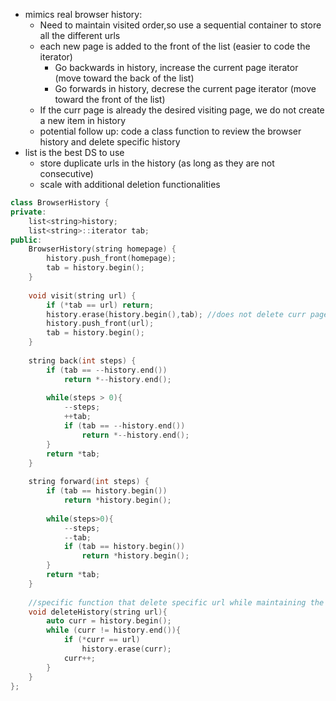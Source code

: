 - mimics real browser history:
    - Need to maintain visited order,so use a sequential container to store all the different urls
    - each new page is added to the front of the list (easier to code the iterator)
        - Go backwards in history, increase the current page iterator (move toward the back of the list)
        - Go forwards in history, decrese the current page iterator (move toward the front of the list)
    - If the curr page is already the desired visiting page, we do not create a new item in history
    - potential follow up: code a class function to review the  browser history and delete specific history
- list is the best DS to use
    - store duplicate urls in the history (as long as they are not consecutive)
    - scale with additional deletion functionalities
  
```cpp
class BrowserHistory {
private:
    list<string>history;
    list<string>::iterator tab;
public:
    BrowserHistory(string homepage) {
        history.push_front(homepage);
        tab = history.begin();
    }
    
    void visit(string url) { 
        if (*tab == url) return; 
        history.erase(history.begin(),tab); //does not delete curr page
        history.push_front(url);
        tab = history.begin();
    }
    
    string back(int steps) { 
        if (tab == --history.end()) 
            return *--history.end();
        
        while(steps > 0){
            --steps;
            ++tab;
            if (tab == --history.end()) 
                return *--history.end();
        }
        return *tab;
    }
    
    string forward(int steps) { 
        if (tab == history.begin()) 
            return *history.begin();
        
        while(steps>0){
            --steps;
            --tab;
            if (tab == history.begin())
                return *history.begin();
        }    
        return *tab;  
    }
    
    //specific function that delete specific url while maintaining the visited order of other urls
    void deleteHistory(string url){
        auto curr = history.begin();
        while (curr != history.end()){
            if (*curr == url)
                history.erase(curr);
            curr++;
        }
    }
};
```
